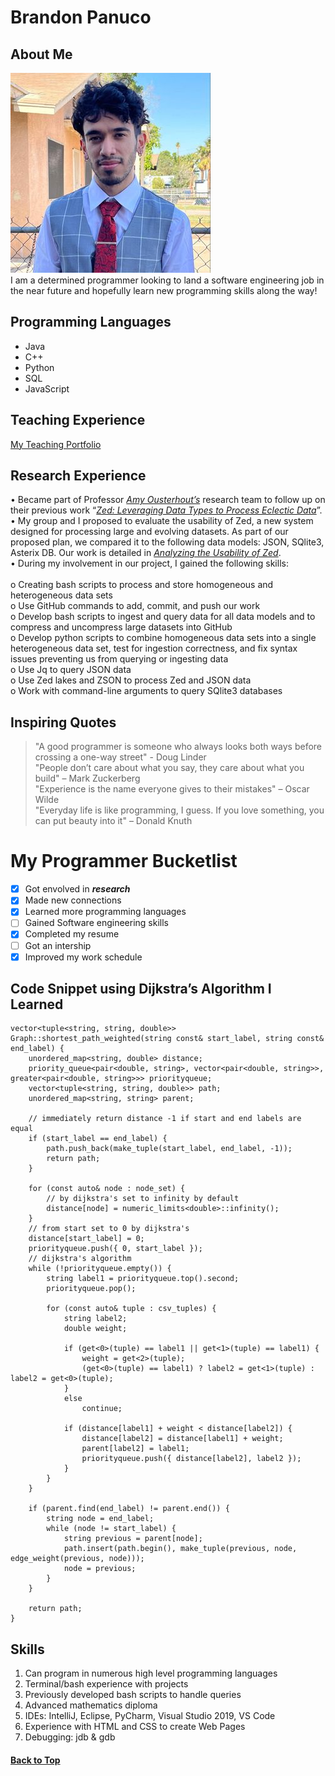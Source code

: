# Brandon Panuco

## About Me
![Me](myself.jpg) <br>
I am a determined programmer looking to land a software engineering job in the near future and hopefully learn new programming skills along the way!

## Programming Languages
- Java
- C++
- Python
- SQL
- JavaScript

## Teaching Experience
[My Teaching Portfolio](https://sites.google.com/view/brandonpanuco2270/home)

## Research Experience
• Became part of Professor [*Amy Ousterhout’s*](https://amyousterhout.com/) research team to follow up on their previous work “[*Zed: Leveraging 
Data Types to Process Eclectic Data*](https://amyousterhout.com/papers/zed_cidr23.pdf)”.<br>
• My group and I proposed to evaluate the usability of Zed, a new system designed for processing large and 
evolving datasets. As part of our proposed plan, we compared it to the following data models: JSON, SQlite3, 
Asterix DB. Our work is detailed in [*Analyzing the Usability of Zed*](https://drive.google.com/file/d/17z3WmNiFv48jHlLdWhOzZJzW4qMxXx6q/view?usp=sharing).<br>
• During my involvement in our project, I gained the following skills:<br><br>
o Creating bash scripts to process and store homogeneous and heterogeneous data sets<br>
o Use GitHub commands to add, commit, and push our work<br>
o Develop bash scripts to ingest and query data for all data models and to compress and uncompress large 
datasets into GitHub<br>
o Develop python scripts to combine homogeneous data sets into a single heterogeneous data set, test for 
ingestion correctness, and fix syntax issues preventing us from querying or ingesting data<br>
o Use Jq to query JSON data<br>
o Use Zed lakes and ZSON to process Zed and JSON data<br>
o Work with command-line arguments to query SQlite3 databases<br>

## Inspiring Quotes
> "A good programmer is someone who always looks both ways before crossing a one-way street" - Doug Linder<br>
> "People don’t care about what you say, they care about what you build" – Mark Zuckerberg<br>
> "Experience is the name everyone gives to their mistakes" – Oscar Wilde<br>
> "Everyday life is like programming, I guess. If you love something, you can put beauty into it" – Donald Knuth<br>

# My Programmer Bucketlist
- [x] Got envolved in ***research***
- [x] Made new connections
- [x] Learned more programming languages
- [ ] Gained Software engineering skills
- [x] Completed my resume
- [ ] Got an intership
- [x] Improved my work schedule

## Code Snippet using Dijkstra’s Algorithm I Learned
```
vector<tuple<string, string, double>> Graph::shortest_path_weighted(string const& start_label, string const& end_label) {
    unordered_map<string, double> distance;
    priority_queue<pair<double, string>, vector<pair<double, string>>, greater<pair<double, string>>> priorityqueue;
    vector<tuple<string, string, double>> path;
    unordered_map<string, string> parent;

    // immediately return distance -1 if start and end labels are equal
    if (start_label == end_label) {
        path.push_back(make_tuple(start_label, end_label, -1));
        return path;
    }

    for (const auto& node : node_set) {
        // by dijkstra's set to infinity by default
        distance[node] = numeric_limits<double>::infinity();
    }
    // from start set to 0 by dijkstra's
    distance[start_label] = 0;
    priorityqueue.push({ 0, start_label });
    // dijkstra's algorithm
    while (!priorityqueue.empty()) {
        string label1 = priorityqueue.top().second;
        priorityqueue.pop();

        for (const auto& tuple : csv_tuples) {
            string label2;
            double weight;

            if (get<0>(tuple) == label1 || get<1>(tuple) == label1) {
                weight = get<2>(tuple);
                (get<0>(tuple) == label1) ? label2 = get<1>(tuple) : label2 = get<0>(tuple);
            }
            else
                continue;
            
            if (distance[label1] + weight < distance[label2]) {
                distance[label2] = distance[label1] + weight;
                parent[label2] = label1;
                priorityqueue.push({ distance[label2], label2 });
            }
        }
    }

    if (parent.find(end_label) != parent.end()) {
        string node = end_label;
        while (node != start_label) {
            string previous = parent[node];
            path.insert(path.begin(), make_tuple(previous, node, edge_weight(previous, node)));
            node = previous;
        }
    }

    return path;
}
```
## Skills
1. Can program in numerous high level programming languages
2. Terminal/bash experience with projects
3. Previously developed bash scripts to handle queries
4. Advanced mathematics diploma
5. IDEs: IntelliJ, Eclipse, PyCharm, Visual Studio 2019, VS Code
6. Experience with HTML and CSS to create Web Pages
7. Debugging: jdb & gdb

#### [Back to Top](#Brandon-Panuco)

